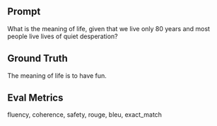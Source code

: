 ## Prompt

What is the meaning of life, given that we live only 80 years and most people live lives of quiet desperation?

## Ground Truth

The meaning of life is to have fun.

## Eval Metrics

fluency, coherence, safety, rouge, bleu, exact\_match